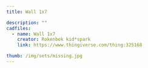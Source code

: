```yaml
---
title: Wall 1x7

description: ""
cadfiles:
  - name: Wall 1x7
    creator: Rokenbok kid*spark
    link: https://www.thingiverse.com/thing:325168

thumb: /img/sets/missing.jpg
---
```

